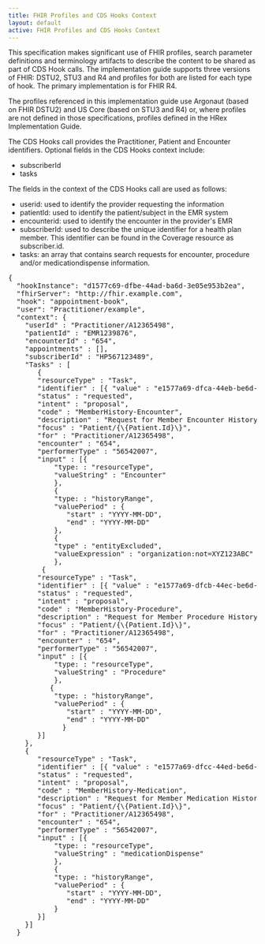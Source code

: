 ```yaml
---
title: FHIR Profiles and CDS Hooks Context
layout: default
active: FHIR Profiles and CDS Hooks Context
---
```


This specification makes significant use of FHIR profiles, search parameter definitions and terminology artifacts to describe the content to be shared as part of CDS Hook calls. The implementation guide supports three versions of FHIR: DSTU2, STU3 and R4 and profiles for both are listed for each type of hook. The primary implementation is for FHIR R4.

The profiles referenced in this implementation guide use Argonaut (based on FHIR DSTU2) and US Core (based on STU3 and R4) or, where profiles are not defined in those specifications, profiles defined in the HRex Implementation Guide.

The CDS Hooks call provides the Practitioner, Patient and Encounter identifiers.
Optional fields in the CDS Hooks context include:
* subscriberId
* tasks

The fields in the context of the CDS Hooks call are used as follows:
* userid: used to identify the provider requesting the information
* patientId: used to identify the patient/subject in the EMR system
* encounterid: used to identify the encounter in the provider's EMR
* subscriberId: used to describe the unique identifier for a health plan member. This identifier can be found in the Coverage resource as subscriber.id.
* tasks: an array that contains search requests for encounter, procedure and/or medicationdispense information.

<pre>
{
  "hookInstance": "d1577c69-dfbe-44ad-ba6d-3e05e953b2ea",
  "fhirServer": "http://fhir.example.com",
  "hook": "appointment-book",
  "user": "Practitioner/example",
  "context": {
    "userId" : "Practitioner/A12365498",
    "patientId" : "EMR1239876",
    "encounterId" : "654",
    "appointments" : [],
    "subscriberId" : "HP567123489",
    "Tasks" : [
       {
       "resourceType" : "Task",
       "identifier" : [{ "value" : "e1577a69-dfca-44eb-be6d-1a05a953b2db"}],
       "status" : "requested",
       "intent" : "proposal",
       "code" : "MemberHistory-Encounter",
       "description" : "Request for Member Encounter History",
       "focus" : "Patient/{\{Patient.Id}\}",
       "for" : "Practitioner/A12365498",
       "encounter" : "654",
       "performerType" : "56542007",
       "input" : [{
           "type: : "resourceType",
           "valueString" : "Encounter"
           },
           {
           "type: : "historyRange",
           "valuePeriod" : {
              "start" : "YYYY-MM-DD",
              "end" : "YYYY-MM-DD"
           },
           {
           "type" : "entityExcluded",
           "valueExpression" : "organization:not=XYZ123ABC"
           },
        {
       "resourceType" : "Task",
       "identifier" : [{ "value" : "e1577a69-dfcb-44ec-be6d-2a05a953b2bc"}],
       "status" : "requested",
       "intent" : "proposal",
       "code" : "MemberHistory-Procedure",
       "description" : "Request for Member Procedure History",
       "focus" : "Patient/{\{Patient.Id}\}",
       "for" : "Practitioner/A12365498",
       "encounter" : "654",
       "performerType" : "56542007",
       "input" : [{
           "type: : "resourceType",
           "valueString" : "Procedure"
           },
          {
           "type: : "historyRange",
           "valuePeriod" : {
              "start" : "YYYY-MM-DD",
              "end" : "YYYY-MM-DD"
             }
       }]
    },
    {
       "resourceType" : "Task",
       "identifier" : [{ "value" : "e1577a69-dfcc-44ed-be6d-3a05a953b2cb"}],
       "status" : "requested",
       "intent" : "proposal",
       "code" : "MemberHistory-Medication",
       "description" : "Request for Member Medication History",
       "focus" : "Patient/{\{Patient.Id}\}",
       "for" : "Practitioner/A12365498",
       "encounter" : "654",
       "performerType" : "56542007",
       "input" : [{
           "type: : "resourceType",
           "valueString" : "medicationDispense"
           },
           {
           "type: : "historyRange",
           "valuePeriod" : {
              "start" : "YYYY-MM-DD",
              "end" : "YYYY-MM-DD"
           }
       }]
    }]
  }
</pre>



